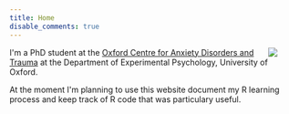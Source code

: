 ```yaml
---
title: Home
disable_comments: true
---
```


<img src="/images/portrait.png" style="max-width:20%;min-width:50px;float:right;"/>

I'm a PhD student at the [Oxford Centre for Anxiety Disorders and Trauma](https://www.psy.ox.ac.uk/research/oxford-centre-for-anxiety-disorders-and-trauma) at the Department of Experimental Psychology, University of Oxford. 

At the moment I'm planning to use this website document my R learning process and keep track of R code that was particulary useful.

